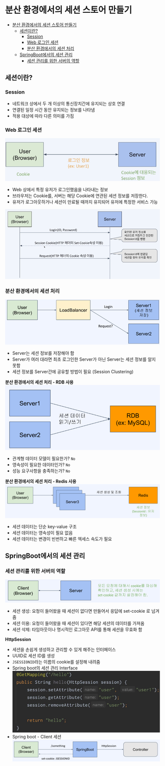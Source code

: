 # 분산 환경에서의 세션 스토어 만들기
- [분산 환경에서의 세션 스토어 만들기](#분산-환경에서의-세션-스토어-만들기)
  - [세션이란?](#세션이란)
    - [Session](#session)
    - [Web 로그인 세션](#web-로그인-세션)
    - [분산 환경에서의 세션 처리](#분산-환경에서의-세션-처리)
  - [SpringBoot에서의 세션 관리](#springboot에서의-세션-관리)
    - [세션 관리를 위한 서버의 역할](#세션-관리를-위한-서버의-역할)

## 세션이란?
### Session
- 네트워크 상에서 두 개 이상의 통신장치간에 유지되는 상호 연결
- 연결된 일정 시간 동안 유지되는 정보를 나타냄
- 적용 대상에 따라 다른 의미를 가짐

### Web 로그인 세션
![alt text](./images/web-login-session1.png)
- Web 상에서 특정 유저가 로그인했음을 나타내는 정보
- 브라우저는 Cookie를, 서버는 해당 Cookie에 연관된 세션 정보를 저장한다.
- 유저가 로그아웃하거나 세션이 만료될 때까지 유지되어 유저에 특정한 서비스 가능

![alt text](./images/web-login-session2.png)

### 분산 환경에서의 세션 처리
![alt text](./images/session-clustering.png)
- Server는 세션 정보를 저장해야 함
- Server가 여러 대라면 최초 로그인한 Server가 아닌 Server는 세션 정보를 알지 못함
- 세션 정보를 Server간에 공유할 방법이 필요 (Session Clustering)

**분산 환경에서의 세션 처리 - RDB 사용**
![alt text](./images/session-clustering-rdb.png)
- 관계형 데이터 모델이 필요한가? `No`
- 영속성이 필요한 데이터인가? `No`
- 성능 요구사항을 충족하는가? `No`

**분산 환경에서의 세션 처리 - Redis 사용**
![alt text](./images/session-clustering-redis.png)
- 세션 데이터는 단순 key-value 구조
- 세션 데이터는 영속성이 필요 없음
- 세션 데이터는 변경이 빈번하고 빠른 엑세스 속도가 필요

## SpringBoot에서의 세션 관리
### 세션 관리를 위한 서버의 역할
![alt text](./images/server-session-managing.png)
- 세션 생성: 요청이 들어왔을 때 세션이 없다면 만들어서 응답에 set-cookie 로 넘겨줌
- 세션 이용: 요청이 들어왔을 때 세션이 있다면 해당 세션의 데이터를 가져옴
- 세션 삭제: 타임아웃이나 명시적인 로그아웃 API를 통해 세션을 무효화 함

**HttpSession**
- 세션을 손쉽게 생성하고 관리할 수 있게 해주는 인터페이스
- UUID로 세션 ID를 생성
- `JSESSIONID`라는 이름의 cookie를 설정해 내려줌
- Spring boot의 세션 관리 Interface
  ![alt text](./images/springboot-httpsession.png)
- Spring boot - Client 세션
  ![alt text](./images/springboot-httpsession2.png)
